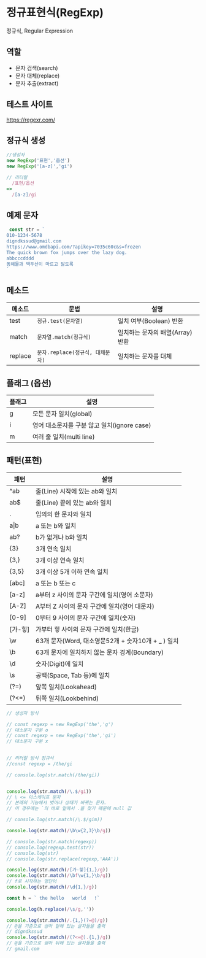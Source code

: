 # 정규표현식(RegExp)

정규식, Regular Expression

## 역할

- 문자 검색(search)
- 문자 대체(replace)
- 문자 추출(extract)

## 테스트 사이트

https://regexr.com/

## 정규식 생성

```js
//생성자
new RegExp('표현','옵션')
new RegExp('[a-z]','gi')

// 리터럴
  /표현/옵션
=> 
  /[a-z]/gi
```

## 예제 문자

```js
 const str = `
010-1234-5678
digndkssud@gmail.com
https://www.omdbapi.com/?apikey=7035c60c&s=frozen
The quick brown fox jumps over the lazy dog.
abbcccdddd
동해물과 백두산이 마르고 닳도록
`
```

## 메소드

메소드 | 문법 | 설명
  --|--|--
test  | `정규.test(문자열)`| 일치 여부(Boolean) 반환
match | `문자열.match(정규식)` | 일치하는 문자의 배열(Array) 반환
replace |  `문자.replace(정규식, 대채문자)` | 일치하는 문자를 대체 

## 플래그 (옵션)

플래그 | 설명
--|--
g | 모든 문자 일치(global)
i | 영어 대소문자를 구분 않고 일치(ignore case)
m | 여러 줄 일치(multi line)

 ## 패턴(표현)
 패턴 | 설명
--|--
^ab | 줄(Line) 시작에 있는 ab와 일치
ab$ | 줄(Line) 끝에 있는 ab와 일치
. | 임의의 한 문자와 일치
a&verbar;b | a 또는 b와 일치
ab? | b가 없거나 b와 일치
{3} | 3개 연속 일치
{3,} | 3개 이상 연속  일치
{3,5} | 3개 이상 5개 이하 연속 일치 
[abc] | a 또는 b 또는 c
[a-z] | a부터 z 사이의 문자 구간에 일치(영어 소문자)
[A-Z] | A부터 Z 사이의 문자 구간에 일치(영어 대문자)
[0-9] | 0부터 9 사이의 문자 구간에 일치(숫자)
[가-힣] | 가부터 힣 사이의 문자 구간에 일치(한글)
\w | 63개 문자(Word, 대소영문52개 + 숫자10개 + _ ) 일치
\b | 63개 문자에 일치하지 않는 문자 경계(Boundary)
\d | 숫자(Digit)에 일치
\s | 공백(Space, Tab 등)에 일치
(?=) | 앞쪽 일치(Lookahead)
(?<=) | 뒤쪽 일치(Lookbehind)



```js
// 생성자 방식

// const regexp = new RegExp('the','g')
// 대소문자 구분 o
// const regexp = new RegExp('the','gi')
// 대소문자 구분 x

 
// 리터럴 방식 정규식
//const regexp = /the/gi 

// console.log(str.match(/the/gi))


console.log(str.match(/\.$/gi))
// \ <= 이스케이프 문자 
// 본래의 기능에서 벗어나 상태가 바뀌는 문자.
// 이 경우에는 `의 바로 앞에서 .을 찾기 때문에 null 값

// console.log(str.match(/\.$/gim))

console.log(str.match(/\b\w{2,3}\b/g))

// console.log(str.match(regexp))
// console.log(regexp.test(str)) 
// console.log(str)
// console.log(str.replace(regexp,'AAA'))

console.log(str.match(/[가-힣]{1,}/g))
console.log(str.match(/\bf\w{1,}\b/g))
// f로 시작하는 영단어 
console.log(str.match(/\d{1,}/g))

const h = ` the hello   world   !` 

console.log(h.replace(/\s/g,''))

console.log(str.match(/.{1,}(?=@)/g))
// @을 기준으로 삼아 앞에 있는 글자들을 출력
// digndkssud
console.log(str.match(/(?<=@).{1,}/g))
// @을 기준으로 삼아 뒤에 있는 글자들을 출력
// gmail.com
```
